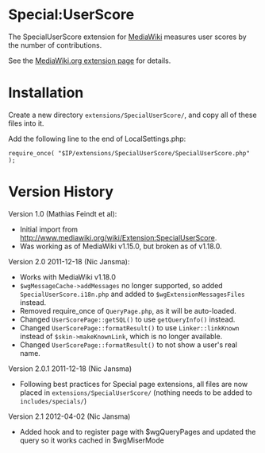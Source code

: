 # Special:UserScore

The SpecialUserScore extension for [MediaWiki](http://www.mediawiki.org) measures user scores by the number of contributions.

See the [MediaWiki.org extension page](http://www.mediawiki.org/wiki/Extension:SpecialUserScore) for details.

# Installation

Create a new directory `extensions/SpecialUserScore/`, and copy all of these files into it.

Add the following line to the end of LocalSettings.php:

    require_once( "$IP/extensions/SpecialUserScore/SpecialUserScore.php" );

# Version History

Version 1.0 (Mathias Feindt et al):

* Initial import from http://www.mediawiki.org/wiki/Extension:SpecialUserScore.
* Was working as of MediaWiki v1.15.0, but broken as of v1.18.0.

Version 2.0 2011-12-18 (Nic Jansma):

* Works with MediaWiki v1.18.0
* `$wgMessageCache->addMessages` no longer supported, so added `SpecialUserScore.i18n.php` and added to `$wgExtensionMessagesFiles` instead.
* Removed require_once of `QueryPage.php`, as it will be auto-loaded.
* Changed `UserScorePage::getSQL()` to use `getQueryInfo()` instead.
* Changed `UserScorePage::formatResult()` to use `Linker::linkKnown` instead of `$skin->makeKnownLink`, which is no longer available.
* Changed `UserScorePage::formatResult()` to not show a user's real name.

Version 2.0.1 2011-12-18 (Nic Jansma)

* Following best practices for Special page extensions, all files are now placed in `extensions/SpecialUserScore/` (nothing needs to be added to `includes/specials/`)

Version 2.1 2012-04-02 (Nic Jansma)

* Added hook and to register page with $wgQueryPages and updated the query so it works cached in $wgMiserMode
